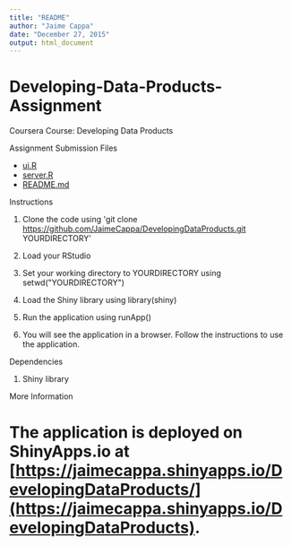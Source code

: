 ```yaml
---
title: "README"
author: "Jaime Cappa"
date: "December 27, 2015"
output: html_document
---
```


Developing-Data-Products-Assignment
===================================

Coursera Course: Developing Data Products

Assignment Submission Files
- [ui.R](https://github.com/JaimeCappa/DevelopingDataProducts.git)
- [server.R](https://github.com/JaimeCappa/DevelopingDataProducts.git)
- [README.md](https://github.com/JaimeCappa/DevelopingDataProducts.git)

Instructions

1. Clone the code using 'git clone https://github.com/JaimeCappa/DevelopingDataProducts.git YOURDIRECTORY'

2. Load your RStudio

3. Set your working directory to YOURDIRECTORY using setwd("YOURDIRECTORY")

4. Load the Shiny library using library(shiny)

5. Run the application using runApp()

6. You will see the application in a browser. Follow the instructions to use the application.

Dependencies

1. Shiny library

More Information

The application is deployed on ShinyApps.io at [https://jaimecappa.shinyapps.io/DevelopingDataProducts/](https://jaimecappa.shinyapps.io/DevelopingDataProducts).
=======
